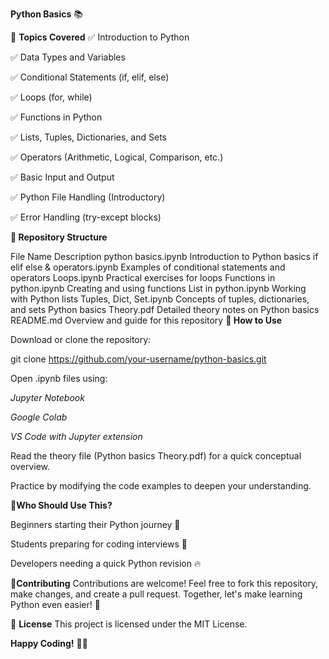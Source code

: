 **Python Basics** 📚



📖 **Topics Covered**
✅ Introduction to Python

✅ Data Types and Variables

✅ Conditional Statements (if, elif, else)

✅ Loops (for, while)

✅ Functions in Python

✅ Lists, Tuples, Dictionaries, and Sets

✅ Operators (Arithmetic, Logical, Comparison, etc.)

✅ Basic Input and Output

✅ Python File Handling (Introductory)

✅ Error Handling (try-except blocks)

**📂 Repository Structure**

File Name	Description
python basics.ipynb	Introduction to Python basics
if elif else & operators.ipynb	Examples of conditional statements and operators
Loops.ipynb	Practical exercises for loops
Functions in python.ipynb	Creating and using functions
List in python.ipynb	Working with Python lists
Tuples, Dict, Set.ipynb	Concepts of tuples, dictionaries, and sets
Python basics Theory.pdf	Detailed theory notes on Python basics
README.md	Overview and guide for this repository
**🚀 How to Use**

Download or clone the repository:

git clone https://github.com/your-username/python-basics.git

Open .ipynb files using:

_Jupyter Notebook_

_Google Colab_

_VS Code with Jupyter extension_

Read the theory file (Python basics Theory.pdf) for a quick conceptual overview.

Practice by modifying the code examples to deepen your understanding.

🎯**Who Should Use This?**

Beginners starting their Python journey 🚀

Students preparing for coding interviews 🧠

Developers needing a quick Python revision 🔥

🤝**Contributing**
Contributions are welcome! Feel free to fork this repository, make changes, and create a pull request.
Together, let's make learning Python even easier! 🌟

📜 **License**
This project is licensed under the MIT License.

**Happy Coding!** 🐍✨









